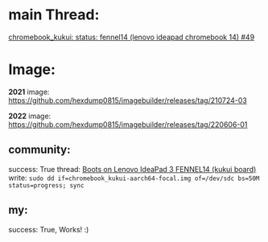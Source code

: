 # main Thread:
[chromebook_kukui: status: fennel14 (lenovo ideapad chromebook 14) #49](https://github.com/hexdump0815/imagebuilder/issues/49)

# Image:
**2021** image: https://github.com/hexdump0815/imagebuilder/releases/tag/210724-03

**2022** image: https://github.com/hexdump0815/imagebuilder/releases/tag/220606-01

## community:
success: True
thread: [Boots on Lenovo IdeaPad 3 FENNEL14 (kukui board)](https://github.com/Maccraft123/Cadmium/issues/122#issuecomment-1086902127)
write: `sudo dd if=chromebook_kukui-aarch64-focal.img of=/dev/sdc bs=50M status=progress; sync`

## my:
success: True, Works! :)
